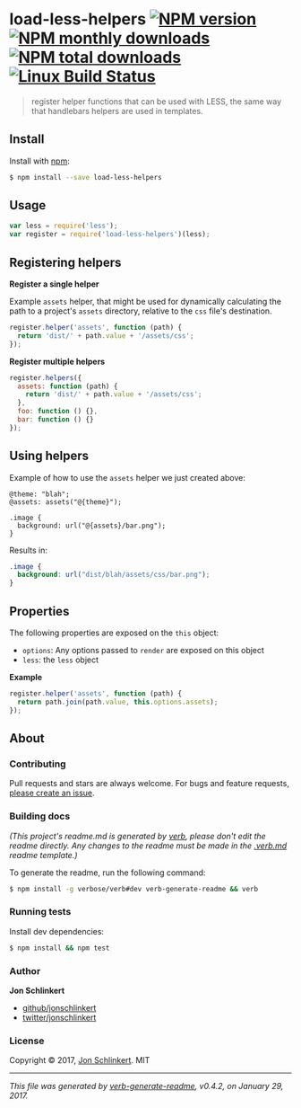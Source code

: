 # load-less-helpers [![NPM version](https://img.shields.io/npm/v/load-less-helpers.svg?style=flat)](https://www.npmjs.com/package/load-less-helpers) [![NPM monthly downloads](https://img.shields.io/npm/dm/load-less-helpers.svg?style=flat)](https://npmjs.org/package/load-less-helpers)  [![NPM total downloads](https://img.shields.io/npm/dt/load-less-helpers.svg?style=flat)](https://npmjs.org/package/load-less-helpers) [![Linux Build Status](https://img.shields.io/travis/jonschlinkert/load-less-helpers.svg?style=flat&label=Travis)](https://travis-ci.org/jonschlinkert/load-less-helpers)

> register helper functions that can be used with LESS, the same way that handlebars helpers are used in templates.

## Install

Install with [npm](https://www.npmjs.com/):

```sh
$ npm install --save load-less-helpers
```

## Usage

```js
var less = require('less');
var register = require('load-less-helpers')(less);
```

## Registering helpers

**Register a single helper**

Example `assets` helper, that might be used for dynamically calculating the path to a project's `assets` directory, relative to the `css` file's destination.

```js
register.helper('assets', function (path) {
  return 'dist/' + path.value + '/assets/css';
});
```

**Register multiple helpers**

```js
register.helpers({
  assets: function (path) {
    return 'dist/' + path.value + '/assets/css';
  },
  foo: function () {},
  bar: function () {}
});
```

## Using helpers

Example of how to use the `assets` helper we just created above:

```less
@theme: "blah";
@assets: assets("@{theme}");

.image {
  background: url("@{assets}/bar.png");
}
```

Results in:

```css
.image {
  background: url("dist/blah/assets/css/bar.png");
}
```

## Properties

The following properties are exposed on the `this` object:

* `options`: Any options passed to `render` are exposed on this object
* `less`: the `less` object

**Example**

```js
register.helper('assets', function (path) {
  return path.join(path.value, this.options.assets);
});
```

## About

### Contributing

Pull requests and stars are always welcome. For bugs and feature requests, [please create an issue](../../issues/new).

### Building docs

_(This project's readme.md is generated by [verb](https://github.com/verbose/verb-generate-readme), please don't edit the readme directly. Any changes to the readme must be made in the [.verb.md](.verb.md) readme template.)_

To generate the readme, run the following command:

```sh
$ npm install -g verbose/verb#dev verb-generate-readme && verb
```

### Running tests

Install dev dependencies:

```sh
$ npm install && npm test
```

### Author

**Jon Schlinkert**

* [github/jonschlinkert](https://github.com/jonschlinkert)
* [twitter/jonschlinkert](https://twitter.com/jonschlinkert)

### License

Copyright © 2017, [Jon Schlinkert](https://github.com/jonschlinkert).
MIT

***

_This file was generated by [verb-generate-readme](https://github.com/verbose/verb-generate-readme), v0.4.2, on January 29, 2017._